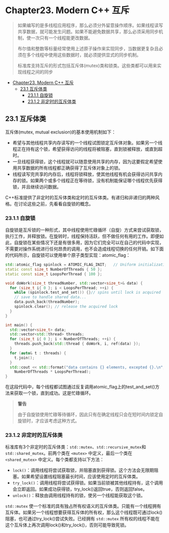 # Chapter23. Modern C++ 互斥

> 如果编写的是多线程应用程序，那么必须分外留意操作顺序。如果线程读写共享数据，就可能发生问题。如果不能避免数据共享，那么必须采用同步机制，使一次只有一个线程能更改数据。
>
> 布尔值和整数等标量经常使用上述原子操作来实现同步，当数据更复杂且必须在多个线程中使用这些数据时，就必须提供显式的同步机制。
>
> 标准库支持互斥的形式包括互斥体(mutex)类和锁类。这些类都可以用来实现线程之间的同步

- [Chapter23. Modern C++ 互斥](#chapter23-modern-c-互斥)
  - [23.1 互斥体类](#231-互斥体类)
    - [23.1.1 自旋锁](#2311-自旋锁)
    - [23.1.2 非定时的互斥体类](#2312-非定时的互斥体类)

## 23.1 互斥体类

互斥体(mutex, mutual exclusion)的基本使用机制如下：

- 希望与其他线程共享内存读写的一个线程试图锁定互斥体对象。如果另一个线程正在持有这个锁，希望获得访问的线程将被阻塞，直到锁被释放，或直到超时。
- 一旦线程获得锁，这个线程就可以随意使用共享的内存，因为这要假定希望使用共享数据的所有线程都正确获得了互斥体对象上的锁。
- 线程读写完共享的内存后，线程将锁释放，使其他线程有机会获得访问共享内存的锁。如果两个或多个线程正在等待锁，没有机制能保证哪个线程优先获得锁，并且继续访问数据。

C++标准提供了非定时的互斥体类和定时的互斥体类。有递归和非递归的两种风格。在讨论这些之前，先看看自旋锁的概念。

### 23.1.1 自旋锁

自旋锁是互斥锁的一种形式，其中线程使用忙碌循环（自旋）方式来尝试获取锁，执行工作，并释放锁。在旋转时，线程保持活跃，但不做任何有用的工作。即便如此，自旋锁在某些情况下还是有很多用，因为它们完全可以在自己的代码中实现，不需要对操作系统进行任何昂贵的调用，也不会造成线程切换的任何开销。如下面的代码所示，自旋锁可以使用单个原子类型实现：atomic_flag：

```cpp
std::atomic_flag spinlock = ATOMIC_FLAG_INIT; 	// Uniform initialization is not allowed
static const size_t NumberOfThreads { 50 };
static const size_t LoopsPerThread { 100 };

void doWork(size_t threadNumber, std::vector<size_t>& data) {
  for (size_t i{ 0 }; i < LoopsPerThread; ++i) {
    while (spinlock.test_and_set()) {}// spins until lock is acquired
    // save to handle shared data...
    data.push_back(threadNumber);
    spinlock.clear(); // release the acquired lock
  }
}

int main() {
  std::vector<size_t> data;
  std::vector<std::thread> threads;
  for (size_t i{ 0 }; i < NumberOfThreads; ++i) {
    threads.push_back(std::thread { doWork, i, ref(data) });
  }
  for (auto& t : threads) {
    t.join();
  }
  std::cout << std::format("data contains {} elements, excepted {}.\n", data.size(),
    NumberOfThreads * LoopsPerThread);
}
```

在这段代码中，每个线程都试图通过反复调用atomic_flag上的test_and_set()方法来获取一个锁，直到成功。这是忙碌循环。

> **警告**
>
> 由于自旋锁使用忙碌等待循环，因此只有在确定线程只会在短时间内锁定自旋锁时，才应该考虑这种方式。

### 23.1.2 非定时的互斥体类

标准库有3个非定时的互斥体类：`std::mutex`、`std::recursive_mutex`和`std::shared_mutex`。前两个类在 `<mutex>` 中定义，最后一个类在 `<shared_mutex>` 中定义。每个类都支持以下方法：

- `lock()`：调用线程将尝试获取锁，并阻塞直到获得锁。这个方法会无限期阻塞。如果希望设置线程阻塞最长时间，应该使用定时的互斥体类。
- `try_lock()`：调用线程将尝试获得锁。如果当前锁被其他线程持有，这个调用会立即返回。如果成功获得锁，try_lock()返回true，否则返回false。
- `unlock()`：释放由调用线程持有的锁，使另一个线程能获取这个锁。

`std::mutex` 使一个标准的具有独占所有权语义的互斥体类。只能有一个线程拥有互斥体。如果另一个线程想要获得互斥体的所有权，那么这个线程既可通过lock()阻塞，也可通过try_lock()尝试失败。已经拥有 `std::mutex` 所有权的线程不能在这个互斥体上再次调用lock()和try_lock()，否则可能导致死锁。

